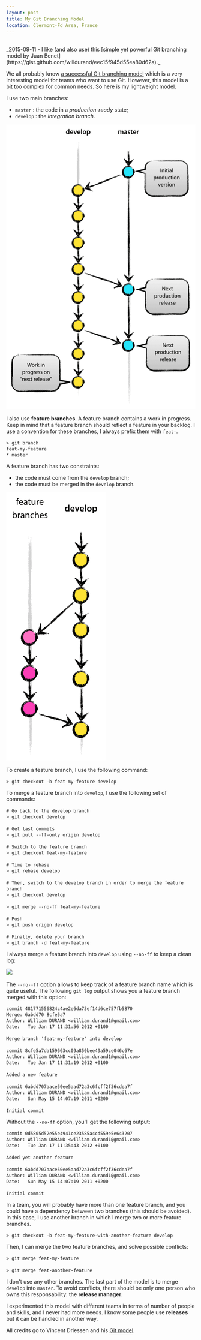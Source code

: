 ```yaml
---
layout: post
title: My Git Branching Model
location: Clermont-Fd Area, France
---
```


<br>
_2015-09-11 - I like (and also use) this [simple yet powerful Git branching model by Juan Benet](https://gist.github.com/willdurand/eec15f945d55ea80d62a)._

We all probably know [a successful Git branching model](http://nvie.com/posts/a-successful-git-branching-model/) which
is a very interesting model for teams who want to use Git. However, this model is a bit too complex for common needs.
So here is my lightweight model.

I use two main branches:

- `master` : the code in a _production-ready_ state;
- `develop` : the _integration branch_.

![](/images/bm002.png)

I also use **feature branches**. A feature branch contains a work in progress. Keep in mind that a feature branch
should reflect a feature in your backlog. I use a convention for these branches, I always prefix them with `feat-`.

    > git branch
    feat-my-feature
    * master

A feature branch has two constraints:

- the code must come from the `develop` branch;
- the code must be merged in the `develop` branch.

![](/images/fb.png)

To create a feature branch, I use the following command:

    > git checkout -b feat-my-feature develop

To merge a feature branch into `develop`, I use the following set of commands:

    # Go back to the develop branch
    > git checkout develop

    # Get last commits
    > git pull --ff-only origin develop

    # Switch to the feature branch
    > git checkout feat-my-feature

    # Time to rebase
    > git rebase develop

    # Then, switch to the develop branch in order to merge the feature branch
    > git checkout develop

    > git merge --no-ff feat-my-feature

    # Push
    > git push origin develop

    # Finally, delete your branch
    > git branch -d feat-my-feature

I always merge a feature branch into `develop` using `--no-ff` to keep a clean log:

![](/images/merge-without-ff.png)

The `--no--ff` option allows to keep track of a feature branch name which is quite useful.
The following `git log` output shows you a feature branch merged with this option:

    commit 481771556824c4ae2e6da73ef14d6ce757fb5870
    Merge: 6abdd70 8cfe5a7
    Author: William DURAND <william.durand1@gmail.com>
    Date:   Tue Jan 17 11:31:56 2012 +0100

    Merge branch 'feat-my-feature' into develop

    commit 8cfe5a7da159663cc09a850bee49a59ce046c67e
    Author: William DURAND <william.durand1@gmail.com>
    Date:   Tue Jan 17 11:31:19 2012 +0100

    Added a new feature

    commit 6abdd707aace50ee5aad72a3c6fcff2f36cdea7f
    Author: William DURAND <william.durand1@gmail.com>
    Date:   Sun May 15 14:07:19 2011 +0200

    Initial commit

Without the `--no-ff` option, you'll get the following output:

    commit 0d5805d52e55e4941ce23585a4cd559e5e643207
    Author: William DURAND <william.durand1@gmail.com>
    Date:   Tue Jan 17 11:35:43 2012 +0100

    Added yet another feature

    commit 6abdd707aace50ee5aad72a3c6fcff2f36cdea7f
    Author: William DURAND <william.durand1@gmail.com>
    Date:   Sun May 15 14:07:19 2011 +0200

    Initial commit

In a team, you will probably have more than one feature branch, and you could have a dependency between
two branches (this should be avoided).
In this case, I use another branch in which I merge two or more feature branches.

    > git checkout -b feat-my-feature-with-another-feature develop

Then, I can merge the two feature branches, and solve possible conflicts:

    > git merge feat-my-feature

    > git merge feat-another-feature

I don't use any other branches. The last part of the model is to merge `develop` into `master`.
To avoid conflicts, there should be only one person who owns this responsability: the **release manager**.

I experimented this model with different teams in terms of number of people and skills, and I never had more needs.
I know some people use **releases** but it can be handled in another way.

All credits go to Vincent Driessen and his [Git model](http://nvie.com/posts/a-successful-git-branching-model/).
